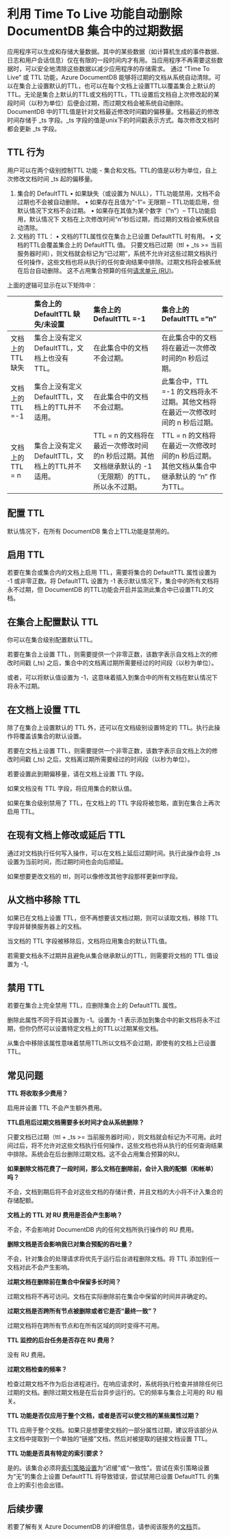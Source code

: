 <properties
   pageTitle="利用生存时间使 DocumentDB 中的数据过期 |Azure"
   description="通过 TTL 功能，Azure DocumentDB 能够在一段时间后将文档自动从系统清除。"
   services="documentdb"
   documentationCenter=""
   keywords="生存时间"
   authors="kiratp"
   manager="jhubbard"
   editor=""/>

<tags
   ms.service="documentdb"
   ms.devlang="multiple"
   ms.topic="article"
   ms.tgt_pltfrm="na"
   ms.workload="na"
   ms.date="04/28/2016"
   wacn.date="06/29/2016"
   ms.author="kipandya"/>

# 利用 Time To Live 功能自动删除 DocumentDB 集合中的过期数据

应用程序可以生成和存储大量数据。其中的某些数据（如计算机生成的事件数据、日志和用户会话信息）仅在有限的一段时间内才有用。当应用程序不再需要这些数据时，可以安全地清除这些数据以减少应用程序的存储需求。
通过 “Time To Live” 或 TTL 功能，Azure DocumentDB 能够将过期的文档从系统自动清除。可以在集合上设置默认的TTL，也可以在每个文档上设置TTL以覆盖集合上默认的TTL。无论是集合上默认的TTL或文档的TTL，TTL设置后文档自上次修改起的某段时间（以秒为单位）后便会过期，而过期文档会被系统自动删除。
DocumentDB 中的TTL值是针对文档最近修改时间戳的偏移量。文档最近的修改时间存储于 _ts 字段。_ts 字段的值是unix下的时间戳表示方式。每次修改文档时都会更新 _ts 字段。


## TTL 行为

用户可以在两个级别控制TTL 功能 - 集合和文档。TTL的值是以秒为单位，自上次修改文档时间 _ts 起的偏移量。
1.	集合的 DefaultTTL
•	如果缺失（或设置为 NULL），TTL功能禁用，文档不会过期也不会被自动删除。
•	如果存在且值为“-1”= 无限期 – TTL功能启用，但默认情况下文档不会过期。
•	如果存在其值为某个数字（“n”）– TTL功能启用，默认情况下 文档在上次修改时间“n”秒后过期，而过期的文档会被系统自动清除。
2.	文档的 TTL：
•	文档的TTL属性仅在集合上已设置 DefaultTTL 时有用。
•	文档的TTL会覆盖集合上的 DefaultTTL 值。
只要文档已过期（ttl + _ts >= 当前服务器时间），则文档就会标记为“已过期”，系统不允许对这些过期文档执行任何操作，这些文档也将从执行的任何查询结果中排除。过期文档将会被系统在后台自动删除。 这不占用集合预算的任何[请求单元 (RU)](/documentation/articles/documentdb-request-units/)。

上面的逻辑可显示在以下矩阵中：

| | 集合上的 DefaultTTL 缺失/未设置 | 集合上的 DefaultTTL =-1 | 集合上的 DefaultTTL =“n”|
| ------------- |:-------------|:-------------|:-------------|
| 文档上的 TTL 缺失| 集合上没有定义DefaultTTL，文档上也没有TTL。 | 在此集合中的文档不会过期。 | 在此集合中的文档将在最近一次修改时间的n 秒后过期。 |
| 文档上的 TTL =-1 | 集合上没有定义DefaultTTL，文档上的TTL并不适用。| 在此集合中的文档不会过期。 | 此集合中，TTL =-1 的文档将永不过期。其他文档将在最近一次修改时间的 n 秒后过期。 |
| 文档上的 TTL = n | 集合上没有定义DefaultTTL，文档上的TTL并不适用。 | TTL = n 的文档将在最近一次修改时间的n 秒后过期。其他文档继承默认的 -1（无限期）的TTL，所以永不过期。 | TTL = n 的文档将在最近一次修改时间的n 秒后过期。其他文档从集合中继承默认的 “n” 作为TTL。 |


## 配置 TTL

默认情况下，在所有 DocumentDB 集合上TTL功能是禁用的。

## 启用 TTL

若要在集合或集合内的文档上启用 TTL，需要将集合的 DefaultTTL 属性设置为 -1 或非零正数。将 DefaultTTL 设置为 -1 表示默认情况下，集合中的所有文档将永不过期，但 DocumentDB 的TTL功能会开启并监测此集合中已设置TTL的文档。

## 在集合上配置默认 TTL

你可以在集合级别配置默认TTL。

若要在集合上设置 TTL，则需要提供一个非零正数，该数字表示自文档上次的修改时间戳 (_ts) 之后，集合中的文档离过期所需要经过的时间段（以秒为单位）。

或者，可以将默认值设置为 -1，这意味着插入到集合中的所有文档在默认情况下将永不过期。


## 在文档上设置 TTL

除了在集合上设置默认的 TTL 外，还可以在文档级别设置特定的 TTL。执行此操作将覆盖该集合的默认设置。

若要在文档上设置 TTL，则需要提供一个非零正数，该数字表示自文档上次的修改时间戳 (_ts) 之后，文档离过期所需要经过的时间段（以秒为单位）。

若要设置此到期偏移量，请在文档上设置 TTL 字段。

如果文档没有 TTL 字段，将应用集合的默认值。

如果在集合级别禁用了 TTL，在文档上的 TTL 字段将被忽略，直到在集合上再次启用 TTL。



## 在现有文档上修改或延后 TTL

通过对文档执行任何写入操作，可以在文档上延后过期时间。执行此操作会将 _ts 设置为当前时间，而过期时间也会向后顺延。

如果想要更改文档的 ttl，则可以像修改其他字段那样更新ttl字段。



## 从文档中移除 TTL

如果已在文档上设置 TTL，但不再想要该文档过期，则可以读取文档，移除 TTL 字段并替换服务器上的文档。

当文档的 TTL 字段被移除后，文档将应用集合的默认TTL值。

若需要文档永不过期并且避免从集合继承默认的TTL，则需要将文档的 TTL 值设置为 -1。



## 禁用 TTL

若要在集合上完全禁用 TTL，应删除集合上的 DefaultTTL 属性。

删除此属性不同于将其设置为 -1。设置为 -1 表示添加到集合中的新文档将永不过期，但你仍然可以设置特定文档上的TTL以过期某些文档。

从集合中移除该属性意味着禁用TTL所以文档不会过期，即使有的文档上已设置TTL。



## 常见问题

**TTL 将收取多少费用？**

启用并设置 TTL 不会产生额外费用。

**TTL启用后过期文档需要多长时间才会从系统删除？**

只要文档已过期（ttl + _ts >= 当前服务器时间），则文档就会标记为不可用。此时间过后，将不允许对这些文档执行任何操作，这些文档也将从执行的任何查询结果中排除。系统会在后台删除过期文档。这不会占用集合预算的RU。

**如果删除文档花费了一段时间，那么文档在删除前，会计入我的配额（和帐单）吗？**

不会，文档到期后将不会对这些文档的存储计费，并且文档的大小将不计入集合的存储配额。

**文档上的 TTL 对 RU 费用是否会产生影响？**

不会，不会影响对 DocumentDB 内的任何文档所执行操作的 RU 费用。

**删除文档是否会影响我已对集合预配的吞吐量？**

不会，针对集合的处理请求将优先于运行后台进程删除文档。将 TTL 添加到任一文档对此不会产生影响。

**过期文档在删除前在集合中保留多长时间？**

过期文档将不再可访问。文档在实际删除前在集合中保留的时间并非确定的。

**过期文档是否跨所有节点被删除或者它是否“最终一致”？**

过期文档将在跨所有节点和在所有区域的同时变得不可用。

**TTL 监控的后台任务是否存在 RU 费用？**

没有 RU 费用。

**过期文档检查的频率？**

检查过期文档不作为后台进程进行。在响应请求时，系统将执行检查并排除任何已过期的文档。删除过期文档是在后台异步运行的。它的频率与集合上可用的 RU 相关。

**TTL 功能是否仅应用于整个文档，或者是否可以使文档的某些属性过期？**

TTL 应用于整个文档。如果只是想要使文档的一部分属性过期，建议将该部分从主文档中提取到一个单独的“链接”文档，然后对被提取的链接文档设置 TTL。


**TTL 功能是否具有特定的索引要求？**

是的。该集合必须将[索引策略设置](/documentation/articles/documentdb-indexing-policies/)为“迟缓”或“一致性”。尝试在索引策略设置为“无”的集合上设置 DefaultTTL 将导致错误，尝试禁用已设置 DefaultTTL 的集合上的索引也会出错。


## 后续步骤

若要了解有关 Azure DocumentDB 的详细信息，请参阅该服务的[文档](/documentation/services/documentdb/)页。


<!---HONumber=Mooncake_0627_2016-->